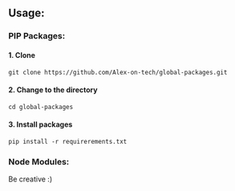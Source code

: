 ## Usage:

### PIP Packages:

#### 1. Clone
`git clone https://github.com/Alex-on-tech/global-packages.git`

#### 2. Change to the directory
`cd global-packages`

#### 3. Install packages
`pip install -r requirerements.txt `


### Node Modules:
Be creative :)
